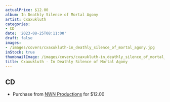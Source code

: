 ```yaml
---
actualPrice: $12.00
album: In Deathly Silence of Mortal Agony
artist: Cxaxukluth
categories:
- CD
date: '2023-08-25T08:11:00'
draft: false
images:
- /images/covers/cxaxukluth-in_deathly_silence_of_mortal_agony.jpg
inStock: true
thumbnailImage: /images/covers/cxaxukluth-in_deathly_silence_of_mortal_agony-thumb.jpg
title: Cxaxukluth - In Deathly Silence of Mortal Agony
---
```


## CD
* Purchase from [NWN Productions](http://shop.nwnprod.com/index.php?route=product/product&path=93&product_id=38872&sort=pd.name&order=ASC) for $12.00
